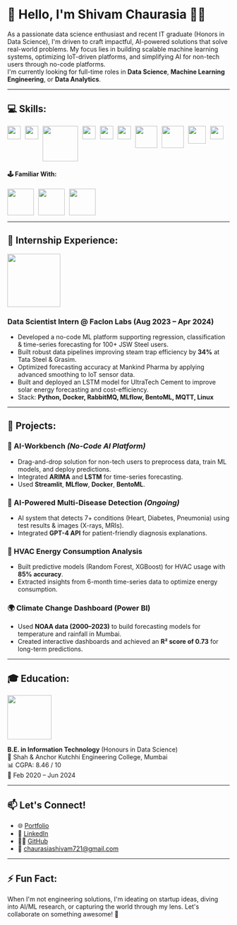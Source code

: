 # 👋 Hello, I'm Shivam Chaurasia 👨‍💻

As a passionate data science enthusiast and recent IT graduate (Honors in Data Science), I'm driven to craft impactful, AI-powered solutions that solve real-world problems. My focus lies in building scalable machine learning systems, optimizing IoT-driven platforms, and simplifying AI for non-tech users through no-code platforms.  
I'm currently looking for full-time roles in **Data Science**, **Machine Learning Engineering**, or **Data Analytics**.

<hr>

## 💻 Skills:

<div style='display: flex; gap: 10px; flex-wrap: wrap;'>
  <img src="https://upload.wikimedia.org/wikipedia/commons/c/c3/Python-logo-notext.svg" width="30px"/>
  <img src="https://upload.wikimedia.org/wikipedia/commons/2/29/Postgresql_elephant.svg" width="30px"/>
  <img src="https://upload.wikimedia.org/wikipedia/commons/1/10/Pandas_logo.svg" width="80px"/>
  <img src="https://upload.wikimedia.org/wikipedia/commons/1/16/Matplotlib_logo.svg" width="30px"/>
  <img src="https://upload.wikimedia.org/wikipedia/commons/0/05/Scikit_learn_logo_small.svg" width="30px"/>
  <img src="https://upload.wikimedia.org/wikipedia/commons/3/37/Power_BI_logo.svg" width="30px"/>
  <img src="https://upload.wikimedia.org/wikipedia/commons/3/38/MLflow-logo-black-background.png" width="50px"/>
  <img src="https://upload.wikimedia.org/wikipedia/commons/4/48/Docker_logo.png" width="50px"/>
  <img src="https://cdn.worldvectorlogo.com/logos/aws-2.svg" width="40px"/>
  <img src="https://upload.wikimedia.org/wikipedia/commons/3/3f/Git_icon.svg" width="30px"/>
</div>

#### 🕹️ Familiar With:

<div style='display: flex; gap: 10px;'>
  <img src="https://upload.wikimedia.org/wikipedia/commons/8/8c/MongoDB_Logo.svg" width="60px"/>
  <img src="https://upload.wikimedia.org/wikipedia/commons/8/88/Streamlit-logo-primary.png" width="60px"/>
  <img src="https://upload.wikimedia.org/wikipedia/commons/f/f3/Apache_Spark_logo.svg" width="60px"/>
</div>

<hr>

## 🏢 Internship Experience:

<img src="https://media.licdn.com/dms/image/C4E0BAQH9tzDpgsyZXQ/company-logo_200_200/0/1630571256007/faclon_labs_logo?e=2147483647&v=beta&t=Q2NDBRCpEDKNNOzmy2swQnASx5AKZ8Iec_ZQ0Aml9qs" width="120px"/>

### Data Scientist Intern @ Faclon Labs (Aug 2023 – Apr 2024)
- Developed a no-code ML platform supporting regression, classification & time-series forecasting for 100+ JSW Steel users.
- Built robust data pipelines improving steam trap efficiency by **34%** at Tata Steel & Grasim.
- Optimized forecasting accuracy at Mankind Pharma by applying advanced smoothing to IoT sensor data.
- Built and deployed an LSTM model for UltraTech Cement to improve solar energy forecasting and cost-efficiency.
- Stack: **Python, Docker, RabbitMQ, MLflow, BentoML, MQTT, Linux**

<hr>

## 🧠 Projects:

### 🔧 AI-Workbench *(No-Code AI Platform)*
- Drag-and-drop solution for non-tech users to preprocess data, train ML models, and deploy predictions.
- Integrated **ARIMA** and **LSTM** for time-series forecasting.
- Used **Streamlit**, **MLflow**, **Docker**, **BentoML**.

### 🧬 AI-Powered Multi-Disease Detection *(Ongoing)*
- AI system that detects 7+ conditions (Heart, Diabetes, Pneumonia) using test results & images (X-rays, MRIs).
- Integrated **GPT-4 API** for patient-friendly diagnosis explanations.

### 🔌 HVAC Energy Consumption Analysis
- Built predictive models (Random Forest, XGBoost) for HVAC usage with **85% accuracy**.
- Extracted insights from 6-month time-series data to optimize energy consumption.

### 🌍 Climate Change Dashboard (Power BI)
- Used **NOAA data (2000–2023)** to build forecasting models for temperature and rainfall in Mumbai.
- Created interactive dashboards and achieved an **R² score of 0.73** for long-term predictions.

<hr>

## 🎓 Education:

<img src="https://upload.wikimedia.org/wikipedia/en/b/b0/Shah_and_Anchor_Kutchhi_Engineering_College_logo.png" width="100px"/>

**B.E. in Information Technology** (Honours in Data Science)  
📍 Shah & Anchor Kutchhi Engineering College, Mumbai  
📊 CGPA: 8.46 / 10  
📅 Feb 2020 – Jun 2024

<hr>

## 📫 Let's Connect!

- 🌐 [Portfolio](https://shivamravishankarchaurasia.github.io/)
- 💼 [LinkedIn](https://linkedin.com/in/shivam-chaurasia-datascience/)
- 🧑‍💻 [GitHub](https://github.com/shivamRavishankarChaurasia)
- 📧 chaurasiashivam721@gmail.com

<hr>

## ⚡ Fun Fact:
When I'm not engineering solutions, I'm ideating on startup ideas, diving into AI/ML research, or capturing the world through my lens. Let's collaborate on something awesome! 🚀

